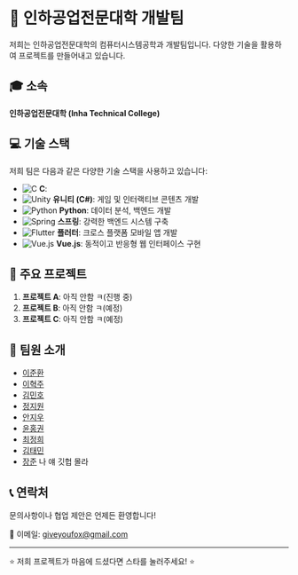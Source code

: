 # 🚀 인하공업전문대학 개발팀

저희는 인하공업전문대학의 컴퓨터시스템공학과 개발팀입니다. 다양한 기술을 활용하여 프로젝트를 만들어내고 있습니다.

## 🎓 소속

**인하공업전문대학 (Inha Technical College)**

## 💻 기술 스택

저희 팀은 다음과 같은 다양한 기술 스택을 사용하고 있습니다:
- ![C](https://img.shields.io/badge/CSS3-1572B6?style=flat-square&logo=css3&logoColor=white) **C**: 
- ![Unity](https://img.shields.io/badge/-Unity-000000?style=flat-square&logo=unity&logoColor=white) **유니티 (C#)**: 게임 및 인터랙티브 콘텐츠 개발
- ![Python](https://img.shields.io/badge/-Python-3776AB?style=flat-square&logo=python&logoColor=white) **Python**: 데이터 분석, 백엔드 개발
- ![Spring](https://img.shields.io/badge/-Spring-6DB33F?style=flat-square&logo=spring&logoColor=white) **스프링**: 강력한 백엔드 시스템 구축
- ![Flutter](https://img.shields.io/badge/-Flutter-02569B?style=flat-square&logo=flutter&logoColor=white) **플러터**: 크로스 플랫폼 모바일 앱 개발
- ![Vue.js](https://img.shields.io/badge/-Vue.js-4FC08D?style=flat-square&logo=vue.js&logoColor=white) **Vue.js**: 동적이고 반응형 웹 인터페이스 구현

## 🌟 주요 프로젝트

1. **프로젝트 A**: 아직 안함 ㅋ(진행 중)
2. **프로젝트 B**: 아직 안함 ㅋ(예정)
3. **프로젝트 C**: 아직 안함 ㅋ(예정)

## 👥 팀원 소개

- [이준환](https://github.com/junans0boi)
- [이혁주](https://github.com/babo8493)
- [김민호](https://github.com/Kim-Minmme)
- [정지원](https://github.com/jiwjung)
- [안지우](https://github.com/3xnor)
- [윤홍권](https://github.com/honggoun)
- [최정희](https://github.com/junghee-19)
- [김태민](https://github.com/dksldlrpantms)
- [장준](https://github.com/???) 나 얘 깃헙 몰라

## 📞 연락처

문의사항이나 협업 제안은 언제든 환영합니다!

📧 이메일: giveyoufox@gmail.com

---

⭐ 저희 프로젝트가 마음에 드셨다면 스타를 눌러주세요! ⭐
